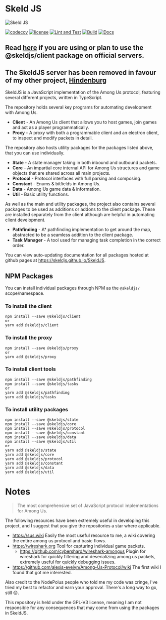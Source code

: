 # Skeld JS

![Skeld JS](https://raw.githubusercontent.com/SkeldJS/SkeldJS/master/asset/SkeldJSMain.png "Skeld JS")

[![codecov](https://codecov.io/gh/SkeldJS/SkeldJS/branch/master/graph/badge.svg?token=UHMXQNX805)](https://codecov.io/gh/SkeldJS/SkeldJS)
[![license](https://img.shields.io/github/license/SkeldJS/SkeldJS)](https://github.com/skeldjs/SkeldJS)
[![Lint and Test](https://github.com/skeldjs/SkeldJS/workflows/Lint%20&%20Test/badge.svg)](https://github.com/SkeldJS/SkeldJS/actions?query=workflow%3A%22Lint+%26+Test%22)
[![Build](https://github.com/skeldjs/SkeldJS/workflows/Build/badge.svg)](https://github.com/SkeldJS/SkeldJS/actions?query=workflow%3A%22Build%22)
[![Docs](https://github.com/skeldjs/SkeldJS/workflows/Docs/badge.svg)](https://skeldjs.github.io/SkeldJS)

## Read [here](https://skeldjs.github.io/SkeldJS/pages/Information/Client%20Authentication) if you are using or plan to use the @skeldjs/client package on official servers.

## The SkeldJS server has been removed in favour of my other project, [Hindenburg](https://github.com/edqx/Hindenburg)

SkeldJS is a JavaScript implementation of the Among Us protocol, featuring several different projects, written in TypeScript.

The repository holds several key programs for automating development with Among Us.
* **Client** - An Among Us client that allows you to host games, join games and act as a player programmatically.
* **Proxy** - A proxy with both a programmable client and an electron client, to inspect and modify packets in detail.

The repository also hosts utility packages for the packages listed above, that you can use individually.
* **State** - A state manager taking in both inbound and outbound packets.
* **Core** - An impartial core internal API for Among Us structures and game objects that are shared across all main projects.
* **Protocol** - Protocol interfaces with full parsing and composing.
* **Constant** - Enums & bitfields in Among Us.
* **Data** - Among Us game data & information.
* **Util** - Basic utility functions.

As well as the main and utility packages, the project also contains several packages to be used as additions or addons to the client package. These are installed separately from the client although are helpful in automating client development.
* **Pathfinding** - A* pathfinding implementation to get around the map, abstracted to be a seamless addition to the client package.
* **Task Manager** - A tool used for managing task completion in the correct order.

You can view auto-updating documentation for all packages hosted at github pages at https://skeldjs.github.io/SkeldJS.
## NPM Packages
You can install individual packages through NPM as the `@skeldjs/` scope/namespace.

### To install the client
```
npm install --save @skeldjs/client
or
yarn add @skeldjs/client
```

### To install the proxy
```
npm install --save @skeldjs/proxy
or
yarn add @skeldjs/proxy
```

### To install client tools
```
npm install --save @skeldjs/pathfinding
npm install --save @skeldjs/tasks
or
yarn add @skeldjs/pathfinding
yarn add @skeldjs/tasks
```

### To install utility packages
```
npm install --save @skeldjs/state
npm install --save @skeldjs/core
npm install --save @skeldjs/protocol
npm install --save @skeldjs/constant
npm install --save @skeldjs/data
npm install --save @skeldjs/util
or
yarn add @skeldjs/state
yarn add @skeldjs/core
yarn add @skeldjs/protocol
yarn add @skeldjs/constant
yarn add @skeldjs/data
yarn add @skeldjs/util
```

# Notes
> The most comprehensive set of JavaScript protocol implementations for Among Us.

The following resources have been extremely useful in developing this project, and I suggest that you give the repositories a star where applicable.
* https://sus.wiki Easily the most useful resource to me, a wiki covering the entire among us protocol and basic flows.
* https://wireshark.org Tool for capturing individual game packets.
  * https://github.com/cybershard/wireshark-amongus Plugin for wireshark for quickly filtering and deserializing among us packets, extremely useful for quickly debugging issues.
* https://github.com/alexis-evelyn/Among-Us-Protocol/wiki The first wiki I found that got me interested.

Also credit to the NodePolus people who told me my code was cringe, I've tried my best to refactor and earn your approval. There's a long way to go, still 😔.

This repository is held under the GPL-V3 license, meaning I am not responsible for any consequences that may come from using the packages in SkeldJS.
